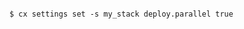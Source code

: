 <!-- layout:code post: parallel-deployment_configure-parallel-deployment -->

```

$ cx settings set -s my_stack deploy.parallel true

```
